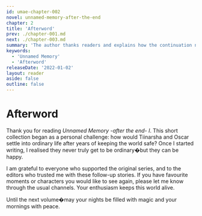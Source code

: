 ```yaml
---
id: umae-chapter-002
novel: unnamed-memory-after-the-end
chapter: 2
title: 'Afterword'
prev: ./chapter-001.md
next: ./chapter-003.md
summary: 'The author thanks readers and explains how the continuation novella bridges the events of the main Unnamed Memory series.'
keywords:
  - 'Unnamed Memory'
  - 'Afterword'
releaseDate: '2022-01-02'
layout: reader
aside: false
outline: false
---
```


# Afterword

Thank you for reading _Unnamed Memory -after the end- I_. This short collection began as a personal challenge: how would Tiinarsha and Oscar settle into ordinary life after years of keeping the world safe? Once I started writing, I realised they never truly get to be ordinary�but they can be happy.

I am grateful to everyone who supported the original series, and to the editors who trusted me with these follow-up stories. If you have favourite moments or characters you would like to see again, please let me know through the usual channels. Your enthusiasm keeps this world alive.

Until the next volume�may your nights be filled with magic and your mornings with peace.
